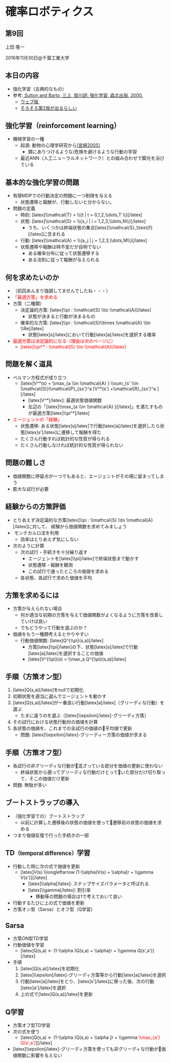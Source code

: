 <h1 style="font-size: 250%;">確率ロボティクス</h1>
<h2>第9回</h2>
上田 隆一

2016年11月30日\@千葉工業大学

<!--nextpage-->
<h2>本日の内容</h2>
<ul>
 	<li>強化学習（古典的なもの）</li>
 	<li>参考:<a href="https://www.amazon.co.jp/dp/4627826613" target="_blank"> Sutton and Barto, 三上, 皆川訳: 強化学習, 森北出版, 2000.</a>
<ul>
 	<li><a href="http://webdocs.cs.ualberta.ca/~sutton/book/ebook/the-book.html" target="_blank">ウェブ版 </a></li>
 	<li><a href="https://webdocs.cs.ualberta.ca/~sutton/book/the-book-2nd.html" target="_blank">そろそろ第2版が出るらしい</a></li>
</ul>
</li>
</ul>
<!--nextpage-->
<h2>強化学習（reinforcement learning）</h2>
<ul>
 	<li>機械学習の一種
<ul>
 	<li>起源: 動物の心理学研究から<a href="https://www.jstage.jst.go.jp/article/sicejl1962/44/12/44_12_859/_article/-char/ja/" target="_blank">[宮崎2005]</a>
<ul>
 	<li>餌にありつけるような/危険を避けるような行動の学習</li>
</ul>
</li>
 	<li>最近ANN（人工ニューラルネットワーク）との組み合わせで脚光を浴びている</li>
</ul>
</li>
</ul>
<!--nextpage-->
<h2>基本的な強化学習の問題</h2>
<ul>
 	<li>有限MDPでの行動決定の問題に一つ制限を与える
<ul>
 	<li>状態遷移と報酬が、行動しないと分からない。</li>
</ul>
</li>
 	<li>問題の定義
<ul>
 	<li>時刻: [latex]\\mathcal{T} = \\{t | t = 0,1,2,\\dots,T \\}[/latex]</li>
 	<li>状態: [latex]\\mathcal{S} = \\{s_i | i = 1,2,3,\\dots,N\\}[/latex]
<ul>
 	<li>うち、いくつかは終端状態の集合[latex]\\mathcal{S}_\\text{f}[/latex]に含まれる</li>
</ul>
</li>
 	<li>行動: [latex]\\mathcal{A} = \\{a_j | j = 1,2,3,\\dots,M\\}[/latex]</li>
 	<li>状態遷移や報酬は時不変だが自明でない
<ul>
 	<li>ある確率分布に従って状態遷移する</li>
 	<li>ある法則に従って報酬が与えられる</li>
</ul>
</li>
</ul>
</li>
</ul>
<!--nextpage-->
<h2>何を求めたいのか</h2>
<ul>
 	<li>（前回あんまり強調してませんでしたね・・・）</li>
 	<li><span style="color: #ff0000;">「最適方策」を求める</span></li>
 	<li>方策（二種類）
<ul>
 	<li>決定論的方策: [latex]\\pi : \\mathcal{S} \\to \\mathcal{A}[/latex]
<ul>
 	<li>状態が決まると行動が決まるもの</li>
</ul>
</li>
 	<li>確率的な方策: [latex]\\pi : \\mathcal{S}\\times \\mathcal{A} \\to \\Re[/latex]
<ul>
 	<li>状態[latex]s[/latex]において行動[latex]a[/latex]を選択する確率</li>
</ul>
</li>
</ul>
</li>
 	<li><span style="color: #ff0000;">最適方策は決定論的になる（理由は次のページに）</span>
<ul>
 	<li><span style="color: #ff0000;">[latex]\\pi^* : \\mathcal{S} \\to \\mathcal{A}[/latex]</span></li>
</ul>
</li>
</ul>
<!--nextpage-->
<h2>問題を解く道具</h2>
<ul>
 	<li>ベルマン方程式が成り立つ
<ul>
 	<li>[latex]V^*(s) = \\max_{a \\in \\mathcal{A} } \\sum_{s' \\in \\mathcal{S}}\\mathcal{P}_{ss'}^a [V^*(s') +\\mathcal{R}_{ss'}^a ][/latex]
<ul>
 	<li>[latex]V^*[/latex]: 最適状態価値関数</li>
 	<li>左辺の「[latex]\\max_{a \\in \\mathcal{A} }[/latex]」を満たすものが最適方策[latex]\\pi^*[/latex]</li>
</ul>
</li>
</ul>
</li>
 	<li><span style="color: #ff0000;">エージェントの「経験」</span>
<ul>
 	<li>状態遷移: ある状態[latex]s[/latex]で行動[latex]a[/latex]を選択したら状態[latex]s'[/latex]に遷移して報酬を得た</li>
 	<li>たくさん行動すれば統計的な性質が得られる</li>
 	<li>たくさん行動しなければ統計的な性質が得られない</li>
</ul>
</li>
</ul>
<!--nextpage-->
<h2>問題の難しさ</h2>
<ul>
 	<li>価値関数に停留点が一つでもあると、エージェントがその場に留まってしまう</li>
 	<li>膨大な試行が必要</li>
</ul>
<!--nextpage-->
<h2>経験からの方策評価</h2>
<ul>
 	<li>とりあえず決定論的な方策[latex]\\pi : \\mathcal{S} \\to \\mathcal{A}[/latex]に対して、
経験から価値関数を求めてみましょう</li>
 	<li> モンテカルロ法を利用
<ul>
 	<li>効率はとりあえず気にしない</li>
</ul>
</li>
 	<li>次のように計算
<ul>
 	<li>次の試行・手続きを十分繰り返す
<ul>
 	<li>エージェントを[latex]\\pi[/latex]で終端状態まで動かす</li>
 	<li>状態遷移・報酬を観測</li>
 	<li>この試行で通ったところの価値を求める</li>
</ul>
</li>
 	<li>各状態、各試行で求めた価値を平均</li>
</ul>
</li>
</ul>
<!--nextpage-->
<h2>方策を求めるには</h2>
<ul>
 	<li>方策が与えられない場合
<ul>
 	<li>何か適当な初期の方策を与えて価値関数がよくなるように方策を改善していけば良い</li>
 	<li>でもどうやって行動を選ぶのか？</li>
</ul>
</li>
 	<li>価値をもう一種類考えるとやりやすい
<ul>
 	<li>行動価値関数: [latex]Q^{\\pi}(s,a)[/latex]
<ul>
 	<li>方策[latex]\\pi[/latex]の下、状態[latex]s[/latex]で行動[latex]a[/latex]を選択することの価値</li>
 	<li>[latex]V^{\\pi}(s) = \\max_a Q^{\\pi}(s,a)[/latex]</li>
</ul>
</li>
</ul>
</li>
</ul>
<!--nextpage-->
<h2>手順（方策オン型）</h2>
<ol>
 	<li>[latex]Q(s,a)[/latex]をnullで初期化</li>
 	<li>初期状態を適当に選んでエージェントを動かす</li>
 	<li>[latex]Q(s,a)[/latex]が一番良い行動[latex]a[/latex]（グリーディな行動）を選ぶ
<ul>
 	<li>たまに違うのを選ぶ（[latex]\\epsilon[/latex]-グリーディ方策）</li>
</ul>
</li>
 	<li>その試行における状態行動対の価値を計算</li>
 	<li>各状態の価値を、これまでの全試行の価値の平均値で更新
<ul>
 	<li>問題: [latex]\\epsilon[/latex]-グリーディー方策の価値が求まる</li>
</ul>
</li>
</ol>
<!--nextpage-->
<h2>手順（方策オフ型）</h2>
<ul>
 	<li>各試行の非グリーディな行動が混ざっている部分を価値の更新に使わない
<ul>
 	<li>終端状態から遡ってグリーディな行動だけとっていた部分だけ切り取って、そこの価値だけ更新</li>
</ul>
</li>
 	<li>問題: 無駄が多い</li>
</ul>
<!--nextpage-->
<h2>ブートストラップの導入</h2>
<ul>
 	<li>（強化学習での）ブートストラップ
<ul>
 	<li>以前に計算した遷移後の状態の価値を使って遷移前の状態の価値を求める</li>
</ul>
</li>
 	<li>つまり価値反復で行った手続きの一部</li>
</ul>
<!--nextpage-->
<h2>TD<span style="font-size: 80%;">（temporal difference）</span>学習</h2>
<ul>
 	<li>行動した時に次の式で価値を更新
<ul>
 	<li>[latex]V(s) \\longleftarrow (1-\\alpha)V(s) + \\alpha[r + \\gamma V(s')][/latex]
<ul>
 	<li>[latex]\\alpha[/latex]: ステップサイズパラメータと呼ばれる</li>
 	<li>[latex]\\gamma[/latex]: 割引率
<ul>
 	<li>移動等の問題の場合は1で考えておいて良い</li>
</ul>
</li>
</ul>
</li>
</ul>
</li>
 	<li>行動するたびに上の式で価値を更新</li>
 	<li>方策オン型（Sarsa）とオフ型（Q学習）</li>
</ul>
<!--nextpage-->
<h2>Sarsa</h2>
<ul>
 	<li>方策ON型TD学習</li>
 	<li>行動価値を学習
<ul>
 	<li>[latex]Q(s,a) ← (1-\\alpha )Q(s,a) + \\alpha[r + \\gamma Q(s',a')][/latex]</li>
</ul>
</li>
 	<li>手順
<ol>
 	<li>[latex]Q(s,a)[/latex]を初期化</li>
 	<li>[latex]\\epsilon[/latex]-グリーディ方策等から行動[latex]a[/latex]を選択</li>
 	<li>行動[latex]a[/latex]をとり、[latex]s'[/latex]に移った後、次の行動[latex]a'[/latex]を選択</li>
 	<li>上の式で[latex]Q(s,a)[/latex]を更新</li>
</ol>
</li>
</ul>
<!--nextpage-->
<h2>Q学習</h2>
<ul>
 	<li>方策オフ型TD学習</li>
 	<li>次の式を使う
<ul>
 	<li>[latex]Q(s,a) ← (1-\\alpha )Q(s,a) + \\alpha [r + \\gamma <span style="color: #ff0000;">\\max_{a'} Q(s',a')</span>][/latex]</li>
</ul>
</li>
 	<li>[latex]\\epsilon[/latex]-グリーディ方策を使っても非グリーディな行動が価値関数に影響を与えない</li>
</ul>
